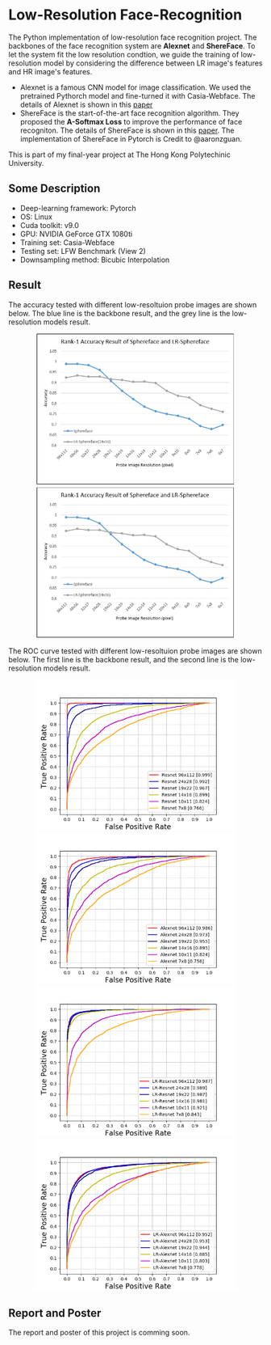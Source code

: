 # Low-Resolution Face-Recognition

The Python implementation of low-resolution face recognition project. The backbones of the face recognition system are **Alexnet** and **ShereFace**. To let the system fit the low resolution condtion, we guide the training of low-resolution model by considering the difference between  LR image's features and HR image's features.
* Alexnet is a famous CNN model for image classification. We used the pretrained Pythorch model and fine-turned it with Casia-Webface. The details of Alexnet is shown in this [paper](https://papers.nips.cc/paper/4824-imagenet-classification-with-deep-convolutional-neural-networks.pdf)
* ShereFace is the start-of-the-art face recognition algorithm. They proposed the **A-Softmax Loss** to improve the performance of face recogniton. The details of ShereFace is shown in this [paper](https://arxiv.org/pdf/1704.08063.pdf). The implementation of ShereFace in Pytorch is Credit to @aaronzguan.

This is part of my final-year project at The Hong Kong Polytechinic University.

## Some Description
* Deep-learning framework: Pytorch 
* OS: Linux
* Cuda toolkit: v9.0
* GPU: NVIDIA GeForce GTX 1080ti
* Training set: Casia-Webface
* Testing set: LFW Benchmark (View 2)
* Downsampling method: Bicubic Interpolation

## Result
The accuracy tested with different low-resoltuion probe images are shown below. The blue line is the backbone result, and the grey line is the low-resolution models result.
<p align="center">
  <img src="https://github.com/Garyandtang/Low-Resolution-Face-Recognition-with-ShereFace/blob/master/fig/sphereface_result.PNG" height="300">
  <img src="https://github.com/Garyandtang/Low-Resolution-Face-Recognition-with-ShereFace/blob/master/fig/Alexnet_result.PNG" height="300">
</p>
The ROC curve tested with different low-resoltuion probe images are shown below. The first line is the backbone result, and the second line is the low-resolution models result.
<p align="center">
  <img src="https://github.com/Garyandtang/Low-Resolution-Face-Recognition-with-ShereFace/blob/master/fig/roc_hr_res_DF1_DF13.png" height="300">
  <img src="https://github.com/Garyandtang/Low-Resolution-Face-Recognition-with-ShereFace/blob/master/fig/roc_hr_alex_DF1_DF13.png" height="300">
  <img src="https://github.com/Garyandtang/Low-Resolution-Face-Recognition-with-ShereFace/blob/master/fig/roc_lr_res_DF1_DF13.png" height="300">  
  <img src="https://github.com/Garyandtang/Low-Resolution-Face-Recognition-with-ShereFace/blob/master/fig/roc_lr_alex_DF1_DF13.png" height="300">
</p>

## Report and Poster 
The report and poster of this project is comming soon.
